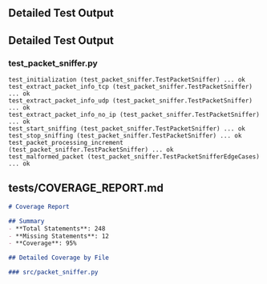 
## Detailed Test Output

### 
## Detailed Test Output

### test_packet_sniffer.py
```
test_initialization (test_packet_sniffer.TestPacketSniffer) ... ok
test_extract_packet_info_tcp (test_packet_sniffer.TestPacketSniffer) ... ok
test_extract_packet_info_udp (test_packet_sniffer.TestPacketSniffer) ... ok
test_extract_packet_info_no_ip (test_packet_sniffer.TestPacketSniffer) ... ok
test_start_sniffing (test_packet_sniffer.TestPacketSniffer) ... ok
test_stop_sniffing (test_packet_sniffer.TestPacketSniffer) ... ok
test_packet_processing_increment (test_packet_sniffer.TestPacketSniffer) ... ok
test_malformed_packet (test_packet_sniffer.TestPacketSnifferEdgeCases) ... ok
```

## **tests/COVERAGE_REPORT.md**

```markdown
# Coverage Report

## Summary
- **Total Statements**: 248
- **Missing Statements**: 12
- **Coverage**: 95%

## Detailed Coverage by File

### src/packet_sniffer.py
